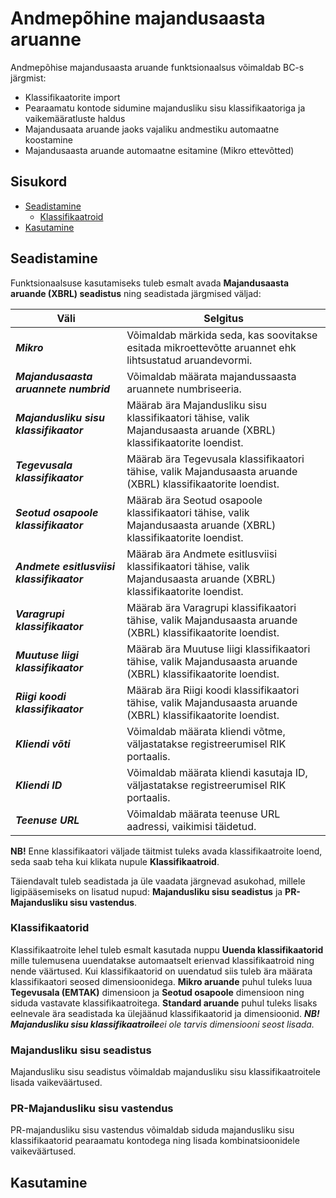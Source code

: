 # Andmepõhine majandusaasta aruanne
Andmepõhise majandusaasta aruande funktsionaalsus võimaldab BC-s järgmist:

- Klassifikaatorite import
- Pearaamatu kontode sidumine majandusliku sisu klassifikaatoriga ja vaikemääratluste haldus
- Majandusaata aruande jaoks vajaliku andmestiku automaatne koostamine
- Majandusaasta aruande automaatne esitamine (Mikro ettevõtted)

## Sisukord
  - [Seadistamine](#seadistamine)
    - [Klassifikaatroid](#klassifikaatorid)
  - [Kasutamine](#kasutamine)

## Seadistamine
Funktsionaalsuse kasutamiseks tuleb esmalt avada **Majandusaasta aruande (XBRL) seadistus** ning seadistada järgmised väljad:

| Väli | Selgitus |
| --- | --- | 
| **_Mikro_** | Võimaldab märkida seda, kas soovitakse esitada mikroettevõtte aruannet ehk lihtsustatud aruandevormi.|
| **_Majandusaasta aruannete numbrid_** | Võimaldab määrata majandussaasta aruannete numbriseeria.|
|**_Majandusliku sisu klassifikaator_**| Määrab ära Majandusliku sisu klassifikaatori tähise, valik Majandusaasta aruande (XBRL) klassifikaatorite loendist.|
|**_Tegevusala klassifikaator_**| Määrab ära Tegevusala klassifikaatori tähise, valik Majandusaasta aruande (XBRL) klassifikaatorite loendist.|
|**_Seotud osapoole klassifikaator_**| Määrab ära Seotud osapoole klassifikaatori tähise, valik Majandusaasta aruande (XBRL) klassifikaatorite loendist.| 
|**_Andmete esitlusviisi klassifikaator_**| Määrab ära Andmete esitlusviisi klassifikaatori tähise, valik Majandusaasta aruande (XBRL) klassifikaatorite loendist.|
|**_Varagrupi klassifikaator_**| Määrab ära Varagrupi klassifikaatori tähise, valik Majandusaasta aruande (XBRL) klassifikaatorite loendist.|
|**_Muutuse liigi klassifikaator_**| Määrab ära Muutuse liigi klassifikaatori tähise, valik Majandusaasta aruande (XBRL) klassifikaatorite loendist.|
|**_Riigi koodi klassifikaator_**| Määrab ära Riigi koodi klassifikaatori tähise, valik Majandusaasta aruande (XBRL) klassifikaatorite loendist.|
|**_Kliendi võti_**| Võimaldab määrata kliendi võtme, väljastatakse registreerumisel RIK portaalis. 
|**_Kliendi ID_**| Võimaldab määrata kliendi kasutaja ID, väljastatakse registreerumisel RIK portaalis.
|**_Teenuse URL_**| Võimaldab määrata teenuse URL aadressi, vaikimisi täidetud. 

**NB!** Enne klassifikaatori väljade täitmist tuleks avada klassifikaatroite loend, seda saab teha kui klikata nupule **Klassifikaatroid**.

Täiendavalt tuleb seadistada ja üle vaadata järgnevad asukohad, millele ligipääsemiseks on lisatud nupud: **Majandusliku sisu seadistus** ja **PR-Majandusliku sisu vastendus**.

### Klassifikaatorid
Klassifikaatroite lehel tuleb esmalt kasutada nuppu **Uuenda klassifikaatorid** mille tulemusena uuendatakse automaatselt erienvad klassifikaatroid ning nende väärtused.
Kui klassifikaatorid on uuendatud siis tuleb ära määrata klassifikaatori seosed dimensioonidega.
**Mikro aruande** puhul tuleks luua **Tegevusala (EMTAK)** dimensioon ja **Seotud osapoole** dimensioon ning siduda vastavate klassifikaatroitega.
**Standard aruande** puhul tuleks lisaks eelnevale ära seadistada ka ülejäänud klassifikaatorid ja dimensioonid.
**_NB! Majandusliku sisu klassifikaatroile_**_ei ole tarvis dimensiooni seost lisada._

### Majandusliku sisu seadistus
Majandusliku sisu seadistus võimaldab majandusliku sisu klassifikaatroitele lisada vaikeväärtused.

### PR-Majandusliku sisu vastendus
PR-majandusliku sisu vastendus võimaldab siduda majandusliku sisu klassifikaatorid pearaamatu kontodega ning lisada kombinatsioonidele vaikeväärtused.

## Kasutamine

